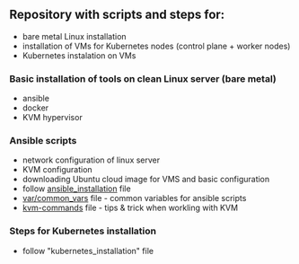 
## Repository with scripts and steps for:
- bare metal Linux installation
- installation of VMs for Kubernetes nodes (control plane + worker nodes)
- Kubernetes instalation on VMs
  
### Basic installation of tools on clean Linux server (bare metal)
- ansible
- docker
- KVM hypervisor

### Ansible scripts
- network configuration of linux server
- KVM configuration
- downloading Ubuntu cloud image for VMS and basic configuration
- follow [ansible_installation](ansible_installation) file
- [var/common_vars](var/common_vars) file - common variables for ansible scripts
- [kvm-commands](kvm-commands) file - tips & trick when workling with KVM

### Steps for Kubernetes installation
- follow "kubernetes_installation" file

